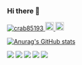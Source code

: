 ### Hi there 👋

<!--
**crab85193/crab85193** is a ✨ _special_ ✨ repository because its `README.md` (this file) appears on your GitHub profile.

Here are some ideas to get you started:

- 🔭 I’m currently working on ...
- 🌱 I’m currently learning ...
- 👯 I’m looking to collaborate on ...
- 🤔 I’m looking for help with ...
- 💬 Ask me about ...
- 📫 How to reach me: ...
- 😄 Pronouns: ...
- ⚡ Fun fact: ...
-->

<p align="left"> 
  <a href="https://github.com/crab85193/crab85193">
    <img src="https://komarev.com/ghpvc/?username=crab85193" alt="crab85193" />
  </a>
  <a href="http://twitter.com/crab85193">
    <img height="20" src="https://img.shields.io/twitter/follow/crab85193?label=Twitter&logo=twitter&style=flat" />
  </a>
  <a href="https://github.com/crab85193">
    <img height="20" src="https://img.shields.io/github/followers/yutkat?label=follow&logo=github&style=flat" />
  </a>
</p>

[![Anurag's GitHub stats](https://github-readme-stats.vercel.app/api?username=crab85193)](https://github.com/crab85193/github-readme-stats)

![](https://github-profile-summary-cards.vercel.app/api/cards/profile-details?username=crab85193&theme=github_dark)
![](https://github-profile-summary-cards.vercel.app/api/cards/repos-per-language?username=crab85193&theme=github_dark)
![](https://github-profile-summary-cards.vercel.app/api/cards/most-commit-language?username=crab85193&theme=github_dark)
![](https://github-profile-summary-cards.vercel.app/api/cards/stats?username=crab85193&theme=github_dark)
![](https://github-profile-summary-cards.vercel.app/api/cards/productive-time?username=crab85193&theme=github_dark)
